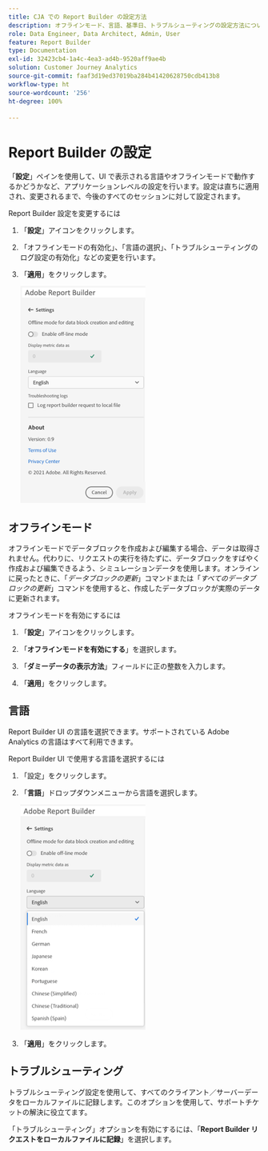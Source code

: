 ```yaml
---
title: CJA での Report Builder の設定方法
description: オフラインモード、言語、基準日、トラブルシューティングの設定方法について説明します。
role: Data Engineer, Data Architect, Admin, User
feature: Report Builder
type: Documentation
exl-id: 32423cb4-1a4c-4ea3-ad4b-9520aff9ae4b
solution: Customer Journey Analytics
source-git-commit: faaf3d19ed37019ba284b41420628750cdb413b8
workflow-type: ht
source-wordcount: '256'
ht-degree: 100%

---
```


# Report Builder の設定

「**設定**」ペインを使用して、UI で表示される言語やオフラインモードで動作するかどうかなど、アプリケーションレベルの設定を行います。設定は直ちに適用され、変更されるまで、今後のすべてのセッションに対して設定されます。

Report Builder 設定を変更するには

1. 「**設定**」アイコンをクリックします。

1. 「オフラインモードの有効化」、「言語の選択」、「トラブルシューティングのログ設定の有効化」などの変更を行います。

1. 「**適用**」をクリックします。

   ![](./assets/image38.png)

## オフラインモード

オフラインモードでデータブロックを作成および編集する場合、データは取得されません。代わりに、リクエストの実行を待たずに、データブロックをすばやく作成および編集できるよう、シミュレーションデータを使用します。オンラインに戻ったときに、「*データブロックの更新*」コマンドまたは「*すべてのデータブロックの更新*」コマンドを使用すると、作成したデータブロックが実際のデータに更新されます。

オフラインモードを有効にするには

1. 「**設定**」アイコンをクリックします。

1. 「**オフラインモードを有効にする**」を選択します。

1. 「**ダミーデータの表示方法**」フィールドに正の整数を入力します。

1. 「**適用**」をクリックします。

## 言語

Report Builder UI の言語を選択できます。サポートされている Adobe Analytics の言語はすべて利用できます。

Report Builder UI で使用する言語を選択するには

1. 「設定」をクリックします。

1. 「**言語**」ドロップダウンメニューから言語を選択します。

   ![](./assets/image39.png)

1. 「**適用**」をクリックします。

## トラブルシューティング

トラブルシューティング設定を使用して、すべてのクライアント／サーバーデータをローカルファイルに記録します。このオプションを使用して、サポートチケットの解決に役立てます。

「トラブルシューティング」オプションを有効にするには、「**Report Builder リクエストをローカルファイルに記録**」を選択します。

